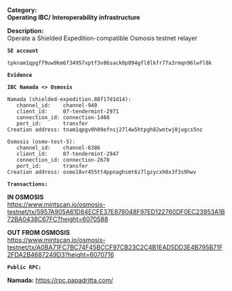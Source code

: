 **Category:**  
**Operating IBC/ Interoperability infrastructure** 

**Description:**  
Operate a Shielded Expedition-compatible Osmosis testnet relayer

**`SE account`**
```
tpknam1qpgff9uw9km6f34957xptf3v86sack0p894gfl8lkfr77a3rmqn96lwfl8k  
```
**`Evidence`**  
  
**`IBC Namada <> Osmosis`**

```
Namada (shielded-expedition.88f17d1d14):
   channel_id:    channel-940
   client_id:     07-tendermint-2971
   connection_id: connection-1460
   port_id:       transfer
Creation address: tnam1qpgv0h09efnsj27l4w5htpgh82wntwj8jugcs5nz
```
```
Osmosis (osmo-test-5): 
   channel_id:    channel-6386
   client_id:     07-tendermint-2947
   connection_id: connection-2678
   port_id:       transfer
Creation address: osmo18vr455tt4ppnaghsmt6z7lgzycxh0x3f3s9hwv
```

**`Transactions:`**

**IN OSMOSIS**   
https://www.mintscan.io/osmosis-testnet/tx/5957A905A61D84ECFE37E878048F97ED122760DF0EC23953A1B72BA0438C67FC?height=6070588

**OUT FROM OSMOSIS**  
https://www.mintscan.io/osmosis-testnet/tx/A0BA71FC7BC74F45BCCF97CB23C2C4B1EAD5DD3E4B795B71F2FDA2B4687249D3?height=6070716

**`Public RPC:`**

**Namada:** https://rpc.papadritta.com/